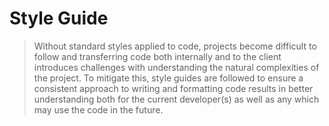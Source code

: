 # Style Guide

> Without standard styles applied to code, projects become difficult to follow and transferring code both internally and to the client introduces challenges with understanding the natural complexities of the project. To mitigate this, style guides are followed to ensure a consistent approach to writing and formatting code results in better understanding both for the current developer(s) as well as any which may use the code in the future.